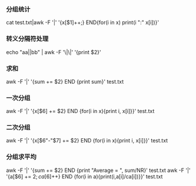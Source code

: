### 分组统计
cat test.txt|awk -F '|' '{x[$1]++;} END{for(i in x) print(i ":" x[i])}'
### 转义分隔符处理
echo "aa||bb" | awk -F '\\|\\|' '{print $2}'
### 求和
awk -F '|' '{sum += $2} END {print sum}' test.txt
### 一次分组
awk -F '|' '{x[$6] += $2} END {for(i in x){print i, x[i]}}' test.txt
### 二次分组
awk -F '|' '{x[$6"-"$7] += $2} END {for(i in x){print i, x[i]}}' test.txt
### 分组求平均
awk -F '|' '{sum += $2} END {print "Average = ", sum/NR}' test.txt
awk -F '|' '{a[$6] += $2; ca[$6]++} END {for(i in a){print(i,a[i]/ca[i])}}' test.txt
